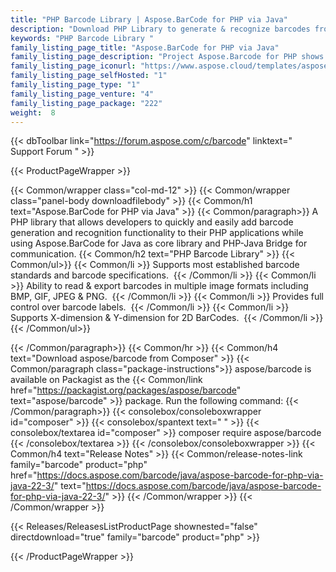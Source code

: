 ```yaml
---
title: "PHP Barcode Library | Aspose.BarCode for PHP via Java"
description: "Download PHP Library to generate & recognize barcodes from 1D, 2D and postal symbologies. "
keywords: "PHP Barcode Library "
family_listing_page_title: "Aspose.BarCode for PHP via Java"
family_listing_page_description: "Project Aspose.Barcode for PHP shows how different tasks can be performed using Aspose.Barcode Java APIs in PHP. This project is aimed to provide useful examples for PHP Developers who want to utilize Aspose.Barcode for Java in their PHP Projects"
family_listing_page_iconurl: "https://www.aspose.cloud/templates/aspose/App_Themes/V3/images/barcode/272x272/aspose_barcode-for-php-via-java.png"
family_listing_page_selfHosted: "1"
family_listing_page_type: "1"
family_listing_page_venture: "4"
family_listing_page_package: "222"
weight:  8
---
```


{{< dbToolbar link="https://forum.aspose.com/c/barcode" linktext=" Support Forum " >}}


{{< ProductPageWrapper >}}

<!-- ProductPageContent-->
{{< Common/wrapper class="col-md-12" >}}
{{< Common/wrapper class="panel-body downloadfilebody" >}}
{{< Common/h1 text="Aspose.BarCode for PHP via Java" >}}
{{< Common/paragraph>}}
A PHP library that allows developers to quickly and easily add barcode generation and recognition functionality to their PHP applications while using Aspose.BarCode for Java as core library and PHP-Java Bridge for communication.
{{< Common/h2 text="PHP Barcode Library"  >}} {{< Common/ul>}}
    {{< Common/li >}} 
Supports most established barcode standards and barcode specifications.&nbsp; {{< /Common/li >}}
   {{< Common/li >}} Ability to read &amp; export barcodes in multiple image formats including BMP, GIF, JPEG &amp; PNG.&nbsp; {{< /Common/li >}}
   {{< Common/li >}} Provides full control over barcode labels.&nbsp; {{< /Common/li >}}
   {{< Common/li >}} Supports X-dimension &amp; Y-dimension for 2D BarCodes.&nbsp; {{< /Common/li >}}
 {{< /Common/ul>}}

{{< /Common/paragraph>}}
{{< Common/hr >}}
{{< Common/h4 text="Download aspose/barcode from Composer"  >}}
{{< Common/paragraph class="package-instructions">}}
aspose/barcode is available on Packagist as the {{< Common/link href="https://packagist.org/packages/aspose/barcode" text="aspose/barcode"  >}} package. Run the following command:
{{< /Common/paragraph>}}
{{< consolebox/consoleboxwrapper id="composer" >}}
       {{< consolebox/spantext text=" " >}}
       {{< consolebox/textarea id="composer" >}} composer require aspose/barcode {{< /consolebox/textarea >}}
{{< /consolebox/consoleboxwrapper >}}
{{< Common/h4 text="Release Notes"  >}}
{{< Common/release-notes-link family="barcode" product="php" href="https://docs.aspose.com/barcode/java/aspose-barcode-for-php-via-java-22-3/" text="https://docs.aspose.com/barcode/java/aspose-barcode-for-php-via-java-22-3/"  >}}
{{< /Common/wrapper >}}
{{< /Common/wrapper >}}

<!-- /ProductPageContent-->



<!-- ReleasesListProductPage-->
   {{< Releases/ReleasesListProductPage shownested="false"  directdownload="true" family="barcode" product="php" >}}
<!-- /ReleasesListProductPage-->

{{< /ProductPageWrapper >}}

